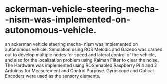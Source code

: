# ackerman-vehicle-steering-mecha--nism-was-implemented-on-autonomous-vehicle.
an ackerman vehicle steering mecha- nism was implemented on autonomous vehicle. Simulation using  ROS Melodic and Gazebo was carried out to develop multiple nodes for speed and lateral control of the vehicle, and also for the localization problem using Kalman Filter to clear the noise. The Hardware was implemented using ROS enabled Raspberry Pi 4 and 2 Arduinos for Measurement and Control Purpose. Gyroscope and Optical Encoders were used as the sensory elements.
